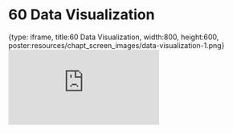 # 60 Data Visualization
 
{type: iframe, title:60 Data Visualization, width:800, height:600, poster:resources/chapt_screen_images/data-visualization-1.png}
![](https://datatrail-jhu.github.io/DataTrail/no_toc/data-visualization-1.html)
 

 
